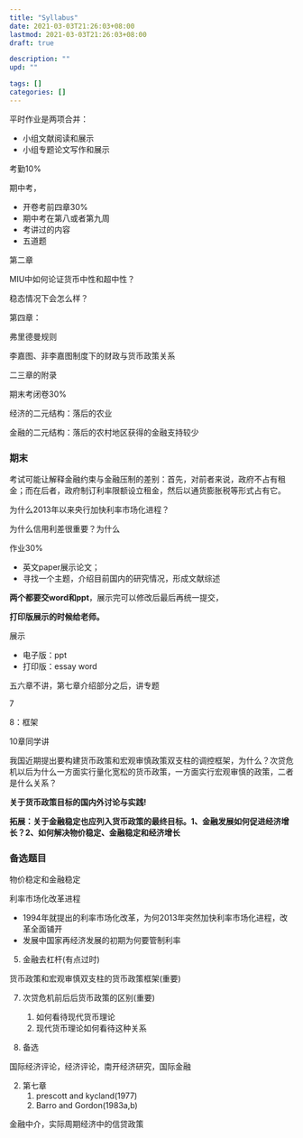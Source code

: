 ```yaml
---
title: "Syllabus"
date: 2021-03-03T21:26:03+08:00
lastmod: 2021-03-03T21:26:03+08:00
draft: true

description: ""
upd: ""

tags: []
categories: []
---
```


平时作业是两项合并：

- 小组文献阅读和展示
- 小组专题论文写作和展示

考勤10%

期中考，

- 开卷考前四章30%
- 期中考在第八或者第九周
- 考讲过的内容
- 五道题

第二章

MIU中如何论证货币中性和超中性？

稳态情况下会怎么样？

第四章：

弗里德曼规则

李嘉图、非李嘉图制度下的财政与货币政策关系

二三章的附录

期末考闭卷30%



经济的二元结构：落后的农业

金融的二元结构：落后的农村地区获得的金融支持较少

### 期末

考试可能让解释金融约束与金融压制的差别：首先，对前者来说，政府不占有租金；而在后者，政府制订利率限额设立租金，然后以通货膨胀税等形式占有它。

为什么2013年以来央行加快利率市场化进程？



为什么信用利差很重要？为什么



作业30%

- 英文paper展示论文；
- 寻找一个主题，介绍目前国内的研究情况，形成文献综述

**两个都要交word和ppt**，展示完可以修改后最后再统一提交，

**打印版展示的时候给老师。**

展示

- 电子版：ppt
- 打印版：essay word



五六章不讲，第七章介绍部分之后，讲专题

7

8：框架

10章同学讲



我国近期提出要构建货币政策和宏观审慎政策双支柱的调控框架，为什么？次贷危机以后为什么一方面实行量化宽松的货币政策，一方面实行宏观审慎的政策，二者是什么关系？



**关于货币政策目标的国内外讨论与实践!**

**拓展：关于金融稳定也应列入货币政策的最终目标。1、金融发展如何促进经济增长？2、如何解决物价稳定、金融稳定和经济增长**



### 备选题目

物价稳定和金融稳定





利率市场化改革进程

- 1994年就提出的利率市场化改革，为何2013年突然加快利率市场化进程，改革全面铺开
- 发展中国家再经济发展的初期为何要管制利率



5. 金融去杠杆(有点过时)

货币政策和宏观审慎双支柱的货币政策框架(重要)



7. 次贷危机前后后货币政策的区别(重要)
    1. 如何看待现代货币理论
    2. 现代货币理论如何看待这种关系

8. 备选





国际经济评论，经济评论，南开经济研究，国际金融





2. 第七章
    1. prescott and kycland(1977)
    2. Barro and Gordon(1983a,b)



金融中介，实际周期经济中的信贷政策

